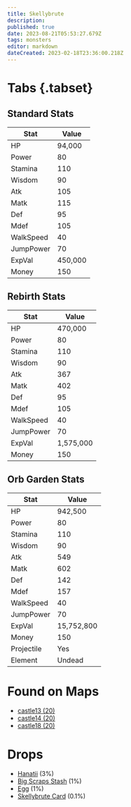 ```yaml
---
title: Skellybrute
description: 
published: true
date: 2023-08-21T05:53:27.679Z
tags: monsters
editor: markdown
dateCreated: 2023-02-18T23:36:00.218Z
---
```


# Tabs {.tabset}

## Standard Stats

|Stat|Value|
|-|-|
|HP|94,000|
|Power|80|
|Stamina|110|
|Wisdom|90|
|Atk|105|
|Matk|115|
|Def|95|
|Mdef|105|
|WalkSpeed|40|
|JumpPower|70|
|ExpVal|450,000|
|Money|150|
## Rebirth Stats

|Stat|Value|
|-|-|
|HP|470,000|
|Power|80|
|Stamina|110|
|Wisdom|90|
|Atk|367|
|Matk|402|
|Def|95|
|Mdef|105|
|WalkSpeed|40|
|JumpPower|70|
|ExpVal|1,575,000|
|Money|150|
## Orb Garden Stats

|Stat|Value|
|-|-|
|HP|942,500|
|Power|80|
|Stamina|110|
|Wisdom|90|
|Atk|549|
|Matk|602|
|Def|142|
|Mdef|157|
|WalkSpeed|40|
|JumpPower|70|
|ExpVal|15,752,800|
|Money|150|
|Projectile|Yes|
|Element|Undead|

# Found on Maps
 * [castle13 (20)](/maps/castle13)
 * [castle14 (20)](/maps/castle14)
 * [castle18 (20)](/maps/castle18)

# Drops
 * [Hanatii](/items/hanatii) (3%)
 * [Big Scraps Stash](/items/big-scraps-stash) (1%)
 * [Egg](/items/egg) (1%)
 * [Skellybrute Card](/items/skellybrute-card) (0.1%)

